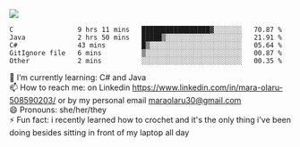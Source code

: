 

 <img align="center" src="https://github-readme-stats.vercel.app/api?username=MaraxD&theme=github_dark&show_icons=true&count_private=true"/>
 <br/>

<!--START_SECTION:waka-->

```text
C                9 hrs 11 mins   █████████████████▓░░░░░░░   70.87 %
Java             2 hrs 50 mins   █████▒░░░░░░░░░░░░░░░░░░░   21.91 %
C#               43 mins         █▒░░░░░░░░░░░░░░░░░░░░░░░   05.64 %
GitIgnore file   6 mins          ▒░░░░░░░░░░░░░░░░░░░░░░░░   00.87 %
Other            2 mins          ░░░░░░░░░░░░░░░░░░░░░░░░░   00.35 %
```

<!--END_SECTION:waka-->
<!--[![willianrod's wakatime stats](https://github-readme-stats.vercel.app/api/wakatime?username=MaraxD)](https://github.com/anuraghazra/github-readme-stats)-->

🌱 I’m currently learning: C# and Java <br/>
📫 How to reach me: on Linkedin https://www.linkedin.com/in/mara-olaru-508590203/ or by my personal email maraolaru30@gmail.com <br/>
😄 Pronouns: she/her/they <br/>
⚡ Fun fact: i recently learned how to crochet and it's the only thing i've been doing besides sitting in front of my laptop all day <br/>
 
